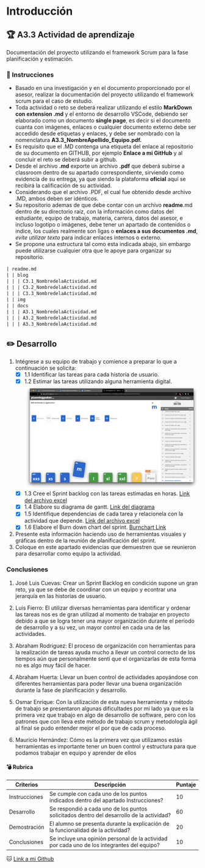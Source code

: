 # Introducción

## :trophy: A3.3 Actividad de aprendizaje

Documentación del proyecto utilizando el framework Scrum para la fase planificación y estimación.

### :blue_book: Instrucciones

- Basado en una investigación y en el documento proporcionado por el asesor, realizar la documentación del proyecto utilizando el framework scrum para el caso de estudio.
- Toda actividad o reto se deberá realizar utilizando el estilo **MarkDown con extension .md** y el entorno de desarrollo VSCode, debiendo ser elaborado como un documento **single page**, es decir si el documento cuanta con imágenes, enlaces o cualquier documento externo debe ser accedido desde etiquetas y enlaces, y debe ser nombrado con la nomenclatura **A3.3_NombreApellido_Equipo.pdf.**
- Es requisito que el .MD contenga una etiqueta del enlace al repositorio de su documento en GITHUB, por ejemplo **Enlace a mi GitHub** y al concluir el reto se deberá subir a github.
- Desde el archivo **.md** exporte un archivo **.pdf** que deberá subirse a classroom dentro de su apartado correspondiente, sirviendo como evidencia de su entrega, ya que siendo la plataforma **oficial** aquí se recibirá la calificación de su actividad.
- Considerando que el archivo .PDF, el cual fue obtenido desde archivo .MD, ambos deben ser idénticos.
- Su repositorio ademas de que debe contar con un archivo **readme**.md dentro de su directorio raíz, con la información como datos del estudiante, equipo de trabajo, materia, carrera, datos del asesor, e incluso logotipo o imágenes, debe tener un apartado de contenidos o indice, los cuales realmente son ligas o **enlaces a sus documentos .md**, _evite utilizar texto_ para indicar enlaces internos o externo.
- Se propone una estructura tal como esta indicada abajo, sin embargo puede utilizarse cualquier otra que le apoye para organizar su repositorio.

``` 
| readme.md
| | blog
| | | C3.1_NombredelaActividad.md
| | | C3.2_NombredelaActividad.md
| | | C3.3_NombredelaActividad.md
| | img
| | docs
| | | A3.1_NombredelaActividad.md
| | | A3.2_NombredelaActividad.md
| | | A3.3_NombredelaActividad.md
```


## :pencil2: Desarrollo

1. Intégrese a su equipo de trabajo y comience a preparar lo que a continuación se solicita:
   - [x] 1.1 Identificar las tareas para cada historia de usuario.
   - [x] 1.2 Estimar las tareas utilizando alguna herramienta digital.
   ![Imagen de herramienta](https://raw.githubusercontent.com/Elpoke12/AnalisisAvanzado_OsmarEnrique/master/img/Captura%20de%20Pantalla%202020-12-02%20a%20la(s)%2011.30.21%20p.m..png)
   - [x] 1.3 Cree el Sprint backlog con las tareas estimadas en horas.
   [Link del archivo excel](https://docs.google.com/spreadsheets/d/1t8H1J-VVh99AmC0KX7neXqk7Gdi-xi9SqnwDbXu7ujg/edit#gid=1182239984&fvid=1605232193)
   - [x] 1.4 Elabore su diagrama de gantt.
   [Link del diagrama](https://docs.google.com/spreadsheets/d/1PmWGWjz0a02tFD4mT2G29ybx6qJdi_BjJpe9y-TD2cA/edit?ts=5fcd77de#gid=1300929655)
   - [x] 1.5 Identifique dependencias de cada tarea y relacionela con la actividad que depende.
   [Link del archivo excel](https://docs.google.com/spreadsheets/d/1t8H1J-VVh99AmC0KX7neXqk7Gdi-xi9SqnwDbXu7ujg/edit#gid=1182239984&fvid=1605232193)
   - [x] 1.6 Elabore el Burn down chart del sprint.
   [Burnchart Link](https://docs.google.com/spreadsheets/d/1t8H1J-VVh99AmC0KX7neXqk7Gdi-xi9SqnwDbXu7ujg/edit#gid=1647930963)

2. Presente esta información haciendo uso de herramientas visuales y gráficas dentro de la reunión de planificación del sprint.
3. Coloque en este apartado evidencias que demuestren que se reunieron para desarrollar como equipo la actividad.

### Conclusiones

1. José Luis Cuevas: Crear un Sprint Backlog en condición supone un gran reto, ya que se debe de coordinar con un equipo y econtrar una jerarquía en las historias de usuario.
2. Luis Fierro: El utilizar diversas herramientas para identificar y ordenar las tareas nos es de gran utilizad al momento de trabajar en proyecto debido a que se logra tener una mayor organización durante el periodo de desarrollo y a su vez, un mayor control en cada una de las actividades.

3. Abraham Rodriguez: El proceso de organización con herramientas para la realización de tareas ayuda mucho a llevar un control correcto de los tiempos aún que personalmente sentí que el organizarlas de esta forma no es algo muy fácil de hacer.
4. Abraham Huerta: Llevar un buen control de actividades apoyándose con diferentes herramientas para poder llevar una buena organización durante la fase de planificación y desarrollo.
5. Osmar Enrique: Con la utilización de esta nueva herramienta y método de trabajo se  presentaron algunas dificultades por mi lado ya que es la primera vez que trabajo en algo de desarrollo de software, pero con los patrones que con lleva este método de trabajo scrum y metodología ágil al final se pudo entender mejor el por que de cada proceso.
6. Mauricio Hernández: Cómo es la primera vez que utilizamos estás herramientas es importante tener un buen control y estructura para que podamos trabajar en equipo y aprender de ellos

#### :bomb: Rubrica

| Criterios     | Descripción                                                                                  | Puntaje |
| ------------- | -------------------------------------------------------------------------------------------- | ------- |
| Instrucciones | Se cumple con cada uno de los puntos indicados dentro del apartado Instrucciones?            | 10      |  | 5 |
| Desarrollo    | Se respondió a cada uno de los puntos solicitados dentro del desarrollo de la actividad?     | 60      |
| Demostración  | El alumno se presenta durante la explicación de la funcionalidad de la actividad?            | 20      |
| Conclusiones  | Se incluye una opinión personal de la actividad  por cada uno de los integrantes del equipo? | 10      |

:cat: [Link a mi Github](https://github.com/Elpoke12/AnalisisAvanzado_OsmarEnrique/blob/master/docs/A3.3_OsmarEnrique_Zeppelin.md)